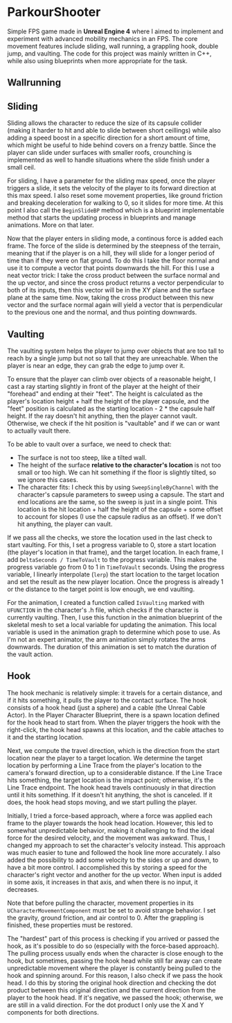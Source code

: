 # ParkourShooter
Simple FPS game made in **Unreal Engine 4** where I aimed to implement and experiment with advanced mobility mechanics in an FPS. The core movement features include sliding, wall running, a grappling hook, double jump, and vaulting. The code for this project was mainly written in C++, while also using blueprints when more appropriate for the task.

## Wallrunning

## Sliding

Sliding allows the character to reduce the size of its capsule collider (making it harder to hit and able to slide between short ceillings) while also adding a speed boost in a specific direction for a short amount of time, which might be useful to hide behind covers on a frenzy battle. Since the player can slide under surfaces with smaller roofs, crounching is implemented as well to handle situations where the slide finish under a small ceil. 

For sliding, I have a parameter for the sliding max speed, once the player triggers a slide, it sets the velocity of the player to its forward direction at this max speed. I also reset some movement properties, like ground friction and breaking deceleration for walking to 0, so it slides for more time. At this point I also call the `BeginSlideBP` method which is a blueprint implementable method that starts the updating process in blueprints and manage animations. More on that later.

Now that the player enters in sliding mode, a continous force is added each frame. The force of the slide is determined by the steepness of the terrain, meaning that if the player is on a hill, they will slide for a longer period of time than if they were on flat ground. To do this I take the floor normal and use it to compute a vector that points downwards the hill. For this I use a neat vector trick: I take the cross product between the surface normal and the up vector, and since the cross product returns a vector perpendicular to both of its inputs, then this vector will be in the XY plane and the surface plane at the same time. Now, taking the cross product between this new vector and the surface normal again will yield a vector that is perpendicular to the previous one and the normal, and thus pointing downwards.


## Vaulting
The vaulting system helps the player to jump over objects that are too tall to reach by a single jump but not so tall that they are unreachable. When the player is near an edge, they can grab the edge to jump over it.

To ensure that the player can climb over objects of a reasonable height, I cast a ray starting slightly in front of the player at the height of their "forehead" and ending at their "feet". The height is calculated as the player's location height + half the height of the player capsule, and the "feet" position is calculated as the starting location - 2 * the capsule half height. If the ray doesn't hit anything, then the player cannot vault. Otherwise, we check if the hit position is "vaultable" and if we can or want to actually vault there.

To be able to vault over a surface, we need to check that:

* The surface is not too steep, like a tilted wall.
* The height of the surface **relative to the character's location** is not too small or too high. We can hit something if the floor is slightly tilted, so we ignore this cases.
* The character fits: I check this by using `SweepSingleByChannel` with the character's capsule parameters to sweep using a capsule. The start and end locations are the same, so the sweep is just in a single point. This location is the hit location + half the height of the capsule + some offset to account for slopes (I use the capsule radius as an offset). If we don't hit anything, the player can vault.

If we pass all the checks, we store the location used in the last check to start vaulting. For this, I set a progress variable to 0, store a start location (the player's location in that frame), and the target location. In each frame, I add `DeltaSeconds / TimeToVault` to the progress variable. This makes the progress variable go from 0 to 1 in `TimeToVault` seconds. Using the progress variable, I linearly interpolate (`lerp`) the start location to the target location and set the result as the new player location. Once the progress is already 1 or the distance to the target point is low enough, we end vaulting.

For the animation, I created a function called `IsVaulting` marked with `UFUNCTION` in the character's .h file, which checks if the character is currently vaulting. Then, I use this function in the animation blueprint of the skeletal mesh to set a local variable for updating the animation. This local variable is used in the animation graph to determine which pose to use. As I'm not an expert animator, the arm animation simply rotates the arms downwards. The duration of this animation is set to match the duration of the vault action.

## Hook
The hook mechanic is relatively simple: it travels for a certain distance, and if it hits something, it pulls the player to the contact surface. The hook consists of a hook head (just a sphere) and a cable (the Unreal Cable Actor). In the Player Character Blueprint, there is a spawn location defined for the hook head to start from. When the player triggers the hook with the right-click, the hook head spawns at this location, and the cable attaches to it and the starting location.

Next, we compute the travel direction, which is the direction from the start location near the player to a target location. We determine the target location by performing a Line Trace from the player's location to the camera's forward direction, up to a considerable distance. If the Line Trace hits something, the target location is the impact point; otherwise, it's the Line Trace endpoint. The hook head travels continuously in that direction until it hits something. If it doesn't hit anything, the shot is canceled. If it does, the hook head stops moving, and we start pulling the player.

Initially, I tried a force-based approach, where a force was applied each frame to the player towards the hook head location. However, this led to somewhat unpredictable behavior, making it challenging to find the ideal force for the desired velocity, and the movement was awkward. Thus, I changed my approach to set the character's velocity instead. This approach was much easier to tune and followed the hook line more accurately. I also added the possibility to add some velocity to the sides or up and down, to have a bit more control. I accomplished this by storing a speed for the character's right vector and another for the up vector. When input is added in some axis, it increases in that axis, and when there is no input, it decreases.

Note that before pulling the character, movement properties in its `UCharacterMovementComponent` must be set to avoid strange behavior. I set the gravity, ground friction, and air control to 0. After the grappling is finished, these properties must be restored.

The "hardest" part of this process is checking if you arrived or passed the hook, as it's possible to do so (especially with the force-based approach). The pulling process usually ends when the character is close enough to the hook, but sometimes, passing the hook head while still far away can create unpredictable movement where the player is constantly being pulled to the hook and spinning around. For this reason, I also check if we pass the hook head. I do this by storing the original hook direction and checking the dot product between this original direction and the current direction from the player to the hook head. If it's negative, we passed the hook; otherwise, we are still in a valid direction. For the dot product I only use the X and Y components for both directions.
